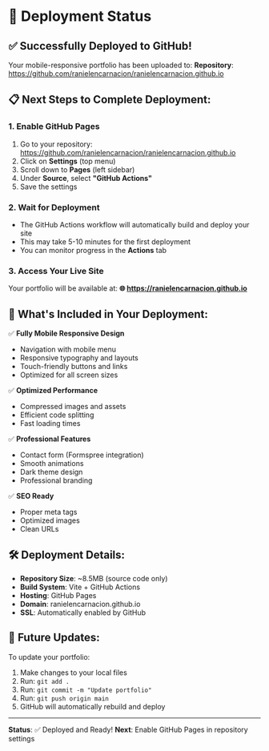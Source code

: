 # 🚀 Deployment Status

## ✅ Successfully Deployed to GitHub!

Your mobile-responsive portfolio has been uploaded to:
**Repository**: https://github.com/ranielencarnacion/ranielencarnacion.github.io

## 📋 Next Steps to Complete Deployment:

### 1. Enable GitHub Pages
1. Go to your repository: https://github.com/ranielencarnacion/ranielencarnacion.github.io
2. Click on **Settings** (top menu)
3. Scroll down to **Pages** (left sidebar)
4. Under **Source**, select **"GitHub Actions"**
5. Save the settings

### 2. Wait for Deployment
- The GitHub Actions workflow will automatically build and deploy your site
- This may take 5-10 minutes for the first deployment
- You can monitor progress in the **Actions** tab

### 3. Access Your Live Site
Your portfolio will be available at:
**🌐 https://ranielencarnacion.github.io**

## 📱 What's Included in Your Deployment:

✅ **Fully Mobile Responsive Design**
- Navigation with mobile menu
- Responsive typography and layouts
- Touch-friendly buttons and links
- Optimized for all screen sizes

✅ **Optimized Performance**
- Compressed images and assets
- Efficient code splitting
- Fast loading times

✅ **Professional Features**
- Contact form (Formspree integration)
- Smooth animations
- Dark theme design
- Professional branding

✅ **SEO Ready**
- Proper meta tags
- Optimized images
- Clean URLs

## 🛠 Deployment Details:
- **Repository Size**: ~8.5MB (source code only)
- **Build System**: Vite + GitHub Actions
- **Hosting**: GitHub Pages
- **Domain**: ranielencarnacion.github.io
- **SSL**: Automatically enabled by GitHub

## 🔄 Future Updates:
To update your portfolio:
1. Make changes to your local files
2. Run: `git add .`
3. Run: `git commit -m "Update portfolio"`
4. Run: `git push origin main`
5. GitHub will automatically rebuild and deploy

---
**Status**: ✅ Deployed and Ready!
**Next**: Enable GitHub Pages in repository settings
